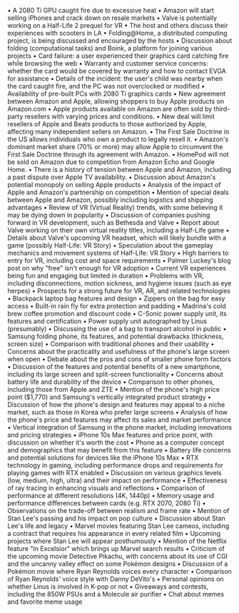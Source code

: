 • A 2080 Ti GPU caught fire due to excessive heat
• Amazon will start selling iPhones and crack down on resale markets
• Valve is potentially working on a Half-Life 2 prequel for VR
• The host and others discuss their experiences with scooters in LA
• Folding@Home, a distributed computing project, is being discussed and encouraged by the hosts
• Discussion about folding (computational tasks) and Boink, a platform for joining various projects
• Card failure: a user experienced their graphics card catching fire while browsing the web
• Warranty and customer service concerns: whether the card would be covered by warranty and how to contact EVGA for assistance
• Details of the incident: the user's child was nearby when the card caught fire, and the PC was not overclocked or modified
• Availability of pre-built PCs with 2080 Ti graphics cards
• New agreement between Amazon and Apple, allowing shoppers to buy Apple products on Amazon.com
• Apple products available on Amazon are often sold by third-party resellers with varying prices and conditions.
• New deal will limit resellers of Apple and Beats products to those authorized by Apple, affecting many independent sellers on Amazon.
• The First Sale Doctrine in the US allows individuals who own a product to legally resell it.
• Amazon's dominant market share (70% or more) may allow Apple to circumvent the First Sale Doctrine through its agreement with Amazon.
• HomePod will not be sold on Amazon due to competition from Amazon Echo and Google Home.
• There is a history of tension between Apple and Amazon, including a past dispute over Apple TV availability.
• Discussion about Amazon's potential monopoly on selling Apple products
• Analysis of the impact of Apple and Amazon's partnership on competition
• Mention of special deals between Apple and Amazon, possibly including logistics and shipping advantages
• Review of VR (Virtual Reality) trends, with some believing it may be dying down in popularity
• Discussion of companies pushing forward in VR development, such as Bethesda and Valve
• Report about Valve working on their own virtual reality titles, including a Half-Life game
• Details about Valve's upcoming VR headset, which will likely bundle with a game (possibly Half-Life: VR Story)
• Speculation about the gameplay mechanics and movement systems of Half-Life: VR Story
• High barriers to entry for VR, including cost and space requirements
• Palmer Luckey's blog post on why "free" isn't enough for VR adoption
• Current VR experiences being fun and engaging but limited in duration
• Problems with VR, including disconnections, motion sickness, and hygiene issues (such as eye herpes)
• Prospects for a strong future for VR, AR, and related technologies
• Blackpack laptop bag features and design
• Zippers on the bag for easy access
• Built-in rain fly for extra protection and padding
• Madrina's cold brew coffee promotion and discount code
• C-Sonic power supply unit, its features and certification
• Power supply unit autographed by Linus (presumably)
• Discussing the use of a bag to transport alcohol in public
• Samsung folding phone, its features, and potential drawbacks (thickness, screen size)
• Comparison with traditional phones and their usability
• Concerns about the practicality and usefulness of the phone's large screen when open
• Debate about the pros and cons of smaller phone form factors
• Discussion of the features and potential benefits of a new smartphone, including its large screen and split-screen functionality
• Concerns about battery life and durability of the device
• Comparison to other phones, including those from Apple and ZTE
• Mention of the phone's high price point ($1,770) and Samsung's vertically integrated product strategy
• Discussion of how the phone's design and features may appeal to a niche market, such as those in Korea who prefer large screens
• Analysis of how the phone's price and features may affect its sales and market performance
• Vertical integration of Samsung in the phone market, including innovations and pricing strategies
• iPhone 10s Max features and price point, with discussion on whether it's worth the cost
• Phone as a computer concept and demographics that may benefit from this feature
• Battery life concerns and potential solutions for devices like the iPhone 10s Max
• RTX technology in gaming, including performance drops and requirements for playing games with RTX enabled
• Discussion on various graphics levels (low, medium, high, ultra) and their impact on performance
• Effectiveness of ray tracing in enhancing visuals and reflections
• Comparison of performance at different resolutions (4K, 1440p)
• Memory usage and performance differences between cards (e.g. RTX 2070, 2080 Ti)
• Observations on the trade-off between realism and frame rate
• Mention of Stan Lee's passing and his impact on pop culture
• Discussion about Stan Lee's life and legacy
• Marvel movies featuring Stan Lee cameos, including a contract that requires his appearance in every related film
• Upcoming projects where Stan Lee will appear posthumously
• Mention of the Netflix feature "In Excelsior" which brings up Marvel search results
• Criticism of the upcoming movie Detective Pikachu, with concerns about its use of CGI and the uncanny valley effect on some Pokémon designs
• Discussion of a Pokémon movie where Ryan Reynolds voices every character
• Comparison of Ryan Reynolds' voice style with Danny DeVito's
• Personal opinions on whether Linus is involved in K-pop or not
• Giveaways and contests, including the 850W PSUs and a Molecule air purifier
• Chat about memes and favorite meme usage